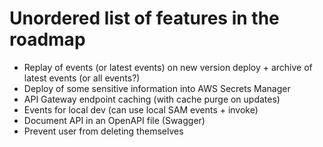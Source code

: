 # Unordered list of features in the roadmap

-   Replay of events (or latest events) on new version deploy + archive of latest events (or all events?)
-   Deploy of some sensitive information into AWS Secrets Manager
-   API Gateway endpoint caching (with cache purge on updates)
-   Events for local dev (can use local SAM events + invoke)
-   Document API in an OpenAPI file (Swagger)
-   Prevent user from deleting themselves
